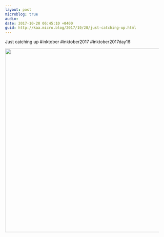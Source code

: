 ```yaml
---
layout: post
microblog: true
audio: 
date: 2017-10-20 06:45:10 +0400
guid: http://kaa.micro.blog/2017/10/20/just-catching-up.html
---
```

Just catching up #inktober #inktober2017 #inktober2017day16

<img src="http://www.kaa.bz/uploads/2018/4434a7b930.jpg" width="600" height="600" />
